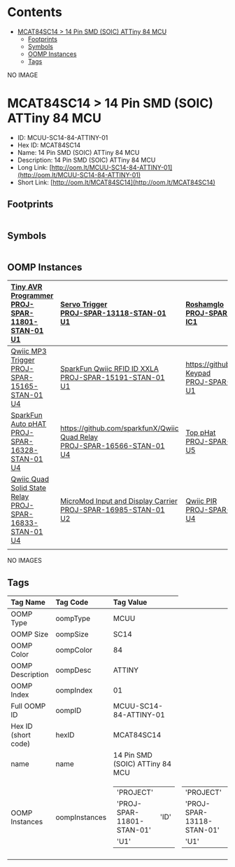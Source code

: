 



Contents
========

* [MCAT84SC14 > 14 Pin SMD (SOIC) ATTiny 84 MCU](#mcat84sc14--14-pin-smd-soic-attiny-84-mcu)
	* [Footprints](#footprints)
	* [Symbols](#symbols)
	* [OOMP Instances](#oomp-instances)
	* [Tags](#tags)
  
NO IMAGE  
# MCAT84SC14 > 14 Pin SMD (SOIC) ATTiny 84 MCU

- ID: MCUU-SC14-84-ATTINY-01
- Hex ID: MCAT84SC14
- Name: 14 Pin SMD (SOIC) ATTiny 84 MCU
- Description: 14 Pin SMD (SOIC) ATTiny 84 MCU
- Long Link: [http://oom.lt/MCUU-SC14-84-ATTINY-01](http://oom.lt/MCUU-SC14-84-ATTINY-01)
- Short Link: [http://oom.lt/MCAT84SC14](http://oom.lt/MCAT84SC14)

## Footprints
  

|||||
| :--- | :--- | :--- | :--- |

## Symbols
  

|||||
| :--- | :--- | :--- | :--- |

## OOMP Instances
  

|[Tiny AVR Programmer<br>PROJ-SPAR-11801-STAN-01<br>U1](https://github.com/oomlout/oomlout_OOMP_projects_V2/PROJ/SPAR/11801/STAN/01/tree/main/)|[Servo Trigger<br>PROJ-SPAR-13118-STAN-01<br>U1](https://github.com/oomlout/oomlout_OOMP_projects_V2/PROJ/SPAR/13118/STAN/01/tree/main/)|[Roshamglo<br>PROJ-SPAR-14130-STAN-01<br>IC1](https://github.com/oomlout/oomlout_OOMP_projects_V2/PROJ/SPAR/14130/STAN/01/tree/main/)|[Qwiic Twist<br>PROJ-SPAR-15083-STAN-01<br>U4](https://github.com/oomlout/oomlout_OOMP_projects_V2/PROJ/SPAR/15083/STAN/01/tree/main/)|
| :--- | :--- | :--- | :--- |
|[Qwiic MP3 Trigger<br>PROJ-SPAR-15165-STAN-01<br>U4](https://github.com/oomlout/oomlout_OOMP_projects_V2/PROJ/SPAR/15165/STAN/01/tree/main/)|[SparkFun Qwiic RFID ID XXLA<br>PROJ-SPAR-15191-STAN-01<br>U1](https://github.com/oomlout/oomlout_OOMP_projects_V2/PROJ/SPAR/15191/STAN/01/tree/main/)|[https://github.com/sparkfunX/Qwiic Keypad<br>PROJ-SPAR-15290-STAN-01<br>U1](https://github.com/oomlout/oomlout_OOMP_projects_V2/PROJ/SPAR/15290/STAN/01/tree/main/)|[https://github.com/sparkfunX/Qwiic Button<br>PROJ-SPAR-15932-STAN-01<br>U4](https://github.com/oomlout/oomlout_OOMP_projects_V2/PROJ/SPAR/15932/STAN/01/tree/main/)|
|[SparkFun Auto pHAT<br>PROJ-SPAR-16328-STAN-01<br>U4](https://github.com/oomlout/oomlout_OOMP_projects_V2/PROJ/SPAR/16328/STAN/01/tree/main/)|[https://github.com/sparkfunX/Qwiic Quad Relay<br>PROJ-SPAR-16566-STAN-01<br>U4](https://github.com/oomlout/oomlout_OOMP_projects_V2/PROJ/SPAR/16566/STAN/01/tree/main/)|[Top pHat<br>PROJ-SPAR-16653-STAN-01<br>U5](https://github.com/oomlout/oomlout_OOMP_projects_V2/PROJ/SPAR/16653/STAN/01/tree/main/)|[Qwiic Dual Solid State Relay<br>PROJ-SPAR-16810-STAN-01<br>U4](https://github.com/oomlout/oomlout_OOMP_projects_V2/PROJ/SPAR/16810/STAN/01/tree/main/)|
|[Qwiic Quad Solid State Relay<br>PROJ-SPAR-16833-STAN-01<br>U4](https://github.com/oomlout/oomlout_OOMP_projects_V2/PROJ/SPAR/16833/STAN/01/tree/main/)|[MicroMod Input and Display Carrier<br>PROJ-SPAR-16985-STAN-01<br>U2](https://github.com/oomlout/oomlout_OOMP_projects_V2/PROJ/SPAR/16985/STAN/01/tree/main/)|[Qwiic PIR<br>PROJ-SPAR-17375-STAN-01<br>U4](https://github.com/oomlout/oomlout_OOMP_projects_V2/PROJ/SPAR/17375/STAN/01/tree/main/)|[Thing Plus Dual Port Logging Shield<br>PROJ-SPAR-19217-STAN-01<br>U3](https://github.com/oomlout/oomlout_OOMP_projects_V2/PROJ/SPAR/19217/STAN/01/tree/main/)|
|||||
  
NO IMAGES  
## Tags
  

|Tag Name|Tag Code|Tag Value|
| :--- | :--- | :--- |
|OOMP Type|oompType|MCUU|
|OOMP Size|oompSize|SC14|
|OOMP Color|oompColor|84|
|OOMP Description|oompDesc|ATTINY|
|OOMP Index|oompIndex|01|
|Full OOMP ID|oompID|MCUU-SC14-84-ATTINY-01|
|Hex ID (short code)|hexID|MCAT84SC14|
|name|name|14 Pin SMD (SOIC) ATTiny 84 MCU|
|OOMP Instances|oompInstances|<table><tr><td>'PROJECT'</td></tr><tr><td> 'PROJ-SPAR-11801-STAN-01'</td><td> 'ID'</td></tr><tr><td> 'U1'</td></tr></table></td><td> <table><tr><td>'PROJECT'</td></tr><tr><td> 'PROJ-SPAR-13118-STAN-01'</td><td> 'ID'</td></tr><tr><td> 'U1'</td></tr></table></td><td> <table><tr><td>'PROJECT'</td></tr><tr><td> 'PROJ-SPAR-14130-STAN-01'</td><td> 'ID'</td></tr><tr><td> 'IC1'</td></tr></table></td><td> <table><tr><td>'PROJECT'</td></tr><tr><td> 'PROJ-SPAR-15083-STAN-01'</td><td> 'ID'</td></tr><tr><td> 'U4'</td></tr></table></td><td> <table><tr><td>'PROJECT'</td></tr><tr><td> 'PROJ-SPAR-15165-STAN-01'</td><td> 'ID'</td></tr><tr><td> 'U4'</td></tr></table></td><td> <table><tr><td>'PROJECT'</td></tr><tr><td> 'PROJ-SPAR-15191-STAN-01'</td><td> 'ID'</td></tr><tr><td> 'U1'</td></tr></table></td><td> <table><tr><td>'PROJECT'</td></tr><tr><td> 'PROJ-SPAR-15290-STAN-01'</td><td> 'ID'</td></tr><tr><td> 'U1'</td></tr></table></td><td> <table><tr><td>'PROJECT'</td></tr><tr><td> 'PROJ-SPAR-15932-STAN-01'</td><td> 'ID'</td></tr><tr><td> 'U4'</td></tr></table></td><td> <table><tr><td>'PROJECT'</td></tr><tr><td> 'PROJ-SPAR-16328-STAN-01'</td><td> 'ID'</td></tr><tr><td> 'U4'</td></tr></table></td><td> <table><tr><td>'PROJECT'</td></tr><tr><td> 'PROJ-SPAR-16566-STAN-01'</td><td> 'ID'</td></tr><tr><td> 'U4'</td></tr></table></td><td> <table><tr><td>'PROJECT'</td></tr><tr><td> 'PROJ-SPAR-16653-STAN-01'</td><td> 'ID'</td></tr><tr><td> 'U5'</td></tr></table></td><td> <table><tr><td>'PROJECT'</td></tr><tr><td> 'PROJ-SPAR-16810-STAN-01'</td><td> 'ID'</td></tr><tr><td> 'U4'</td></tr></table></td><td> <table><tr><td>'PROJECT'</td></tr><tr><td> 'PROJ-SPAR-16833-STAN-01'</td><td> 'ID'</td></tr><tr><td> 'U4'</td></tr></table></td><td> <table><tr><td>'PROJECT'</td></tr><tr><td> 'PROJ-SPAR-16985-STAN-01'</td><td> 'ID'</td></tr><tr><td> 'U2'</td></tr></table></td><td> <table><tr><td>'PROJECT'</td></tr><tr><td> 'PROJ-SPAR-17375-STAN-01'</td><td> 'ID'</td></tr><tr><td> 'U4'</td></tr></table></td><td> <table><tr><td>'PROJECT'</td></tr><tr><td> 'PROJ-SPAR-19217-STAN-01'</td><td> 'ID'</td></tr><tr><td> 'U3'</td></tr></table>|
||||
